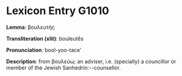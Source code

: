 # Lexicon Entry G1010

**Lemma**: βουλευτής

**Transliteration (xlit)**: bouleutḗs

**Pronunciation**: bool-yoo-tace'

**Description**:
from βουλεύω; an adviser, i.e. (specially) a councillor or member of the Jewish Sanhedrin:--counsellor.
